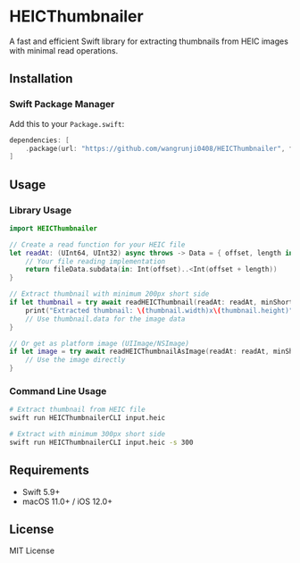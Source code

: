 # HEICThumbnailer

A fast and efficient Swift library for extracting thumbnails from HEIC images with minimal read operations.

## Installation

### Swift Package Manager

Add this to your `Package.swift`:

```swift
dependencies: [
    .package(url: "https://github.com/wangrunji0408/HEICThumbnailer", from: "1.0.0")
]
```

## Usage

### Library Usage

```swift
import HEICThumbnailer

// Create a read function for your HEIC file
let readAt: (UInt64, UInt32) async throws -> Data = { offset, length in
    // Your file reading implementation
    return fileData.subdata(in: Int(offset)..<Int(offset + length))
}

// Extract thumbnail with minimum 200px short side
if let thumbnail = try await readHEICThumbnail(readAt: readAt, minShortSide: 200) {
    print("Extracted thumbnail: \(thumbnail.width)x\(thumbnail.height)")
    // Use thumbnail.data for the image data
}

// Or get as platform image (UIImage/NSImage)
if let image = try await readHEICThumbnailAsImage(readAt: readAt, minShortSide: 200) {
    // Use the image directly
}
```

### Command Line Usage

```bash
# Extract thumbnail from HEIC file
swift run HEICThumbnailerCLI input.heic

# Extract with minimum 300px short side
swift run HEICThumbnailerCLI input.heic -s 300
```

## Requirements

- Swift 5.9+
- macOS 11.0+ / iOS 12.0+

## License

MIT License
